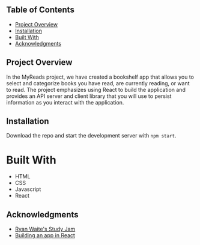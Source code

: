 ## Table of Contents

* [Project Overview](#project-overview)
* [Installation](#installation)
* [Built With](#built-with)
* [Acknowledgments](#acknowledgments)

## Project Overview

In the MyReads project, we have created a bookshelf app that allows you to select and categorize books you have read, are currently reading, or want to read. The project emphasizes using React to build the application and provides an API server and client library that you will use to persist information as you interact with the application.

## Installation

Download the repo and start the development server with `npm start`.

# Built With

* HTML
* CSS
* Javascript
* React

## Acknowledgments

* [Ryan Waite's Study Jam](https://youtu.be/acJHkd6K5kI)
* [Building an app in React](https://youtu.be/KrOXu-veBQ4)
